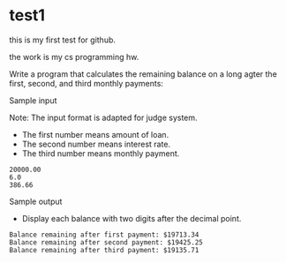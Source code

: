 # test1
this is my first test for github.

the work is my cs programming hw.  

Write a program that calculates the remaining balance on a long agter the first, second, and third monthly payments:

Sample input

Note: The input format is adapted for judge system.  
* The first number means amount of loan.  
* The second number means interest rate.
* The third number means monthly payment.
```
20000.00
6.0
386.66
```
Sample output

* Display each balance with two digits after the decimal point.
```
Balance remaining after first payment: $19713.34
Balance remaining after second payment: $19425.25
Balance remaining after third payment: $19135.71
```

